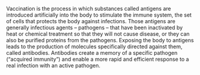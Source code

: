 
Vaccination is the process in which substances called antigens are introduced artificially into the body to stimulate the immune system, the set of cells that protects the body against infections. Those antigens are generally infectious agents – pathogens – that have been inactivated by heat or chemical treatment so that they will not cause disease, or they can also be purified proteins from the pathogens. Exposing the body to antigens leads to the production of molecules specifically directed against them, called antibodies. Antibodies create a memory of a specific pathogen (“acquired immunity”) and enable a more rapid and efficient response to a real infection with an active pathogen.
